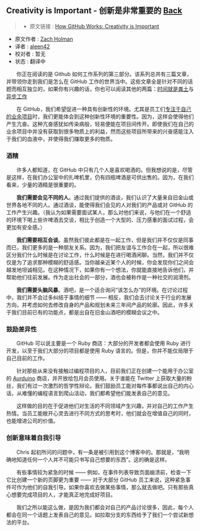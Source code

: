 ## Creativity is Important - 创新是非常重要的 [**Back**](./../translation.md)

> * 原文链接 : [How GitHub Works: Creativity is Important](https://zachholman.com/posts/how-github-works-creativity/)
* 原文作者 : [Zach Holman](https://zachholman.com/)
* 译者 : [aleen42](https://github.com/aleen42) 
* 校对者 : 暂无
* 状态 : 翻译中

&nbsp; &nbsp; &nbsp; &nbsp;你正在阅读的是 Github 如何工作系列的第三部分。该系列总共有三篇文章，并带领你走到我们是怎么在 GitHub 工作的世界当中。这些文章全是针对不同的话题而相互独立的，如果你有兴趣的话，你也可以阅读其他的两篇：[时间就是粪土](./../hours_are_bullshit/hours_are_bullshit.md)与[异步工作](./../be_asynchronous/be_asynchronous.md)

&nbsp; &nbsp; &nbsp; &nbsp;在 GitHub，我们希望促进一种具有创新性的环境。尤其是员工们[专注于自己的业余项目](http://zachholman.com/posts/why-github-hacks-on-side-projects)时，我们更能体会到这种创新性环境的重要性。因为，这样会使得他们产生亢奋。这种亢奋感犹如传染病般，轻易便能在项目间传开。即使我们在自己的业余项目中并没有获取到很多物质上的利益，然而这些项目所带来的兴奋感能注入于我们的血液中，并使得我们赚取更多的物质。


### 酒精

&nbsp; &nbsp; &nbsp; &nbsp;许多人都知道，在 GitHub 中只有几个人是喜欢喝酒的。但我想说的是，尽管是这样，在我们办公室中的扎啤机里，仍有四瓶啤酒是可供出售的。因为，在我们看来，少量的酒精是很重要的。

&nbsp; &nbsp; &nbsp; &nbsp;**我们需要会见不同的人**。通过我们提供的酒谈，我们认识了大量来自旧金山或世界各地不同的人。通过酒谈，能使得我们会见的人对我们的产品或对 GitHub 的工作产生兴趣。（我认为如果需要面试某人，那么对他们来说，与他们在一个舒适的环境下喝上些许啤酒去交谈，相比于创造一个大型的、压力感重的面试过程，会更加有安全感。）

&nbsp; &nbsp; &nbsp; &nbsp;**我们需要相互会谈**。虽然我们彼此都是在一起工作，但是我们并不仅仅是同事而已，我们更多的是一种朋友关系。因为，我们把友谊与工作合在一起，所以很难区分我们什么时候是在讨论工作，什么时候是在进行喝酒闲聊。当然，我们并不仅仅是为了追求那种模糊的舒适感。当你越亲近某个人的时候，你会发现你们之间会越发地坦诚相见。在这种情况下，如果你有一个想法，你就能直接地告诉他们，并帮助他们往前发展。作为走出社会的一部分，酒也会被称作是一种社交的润滑剂。

&nbsp; &nbsp; &nbsp; &nbsp;**我们需要头脑风暴**。酒吧，是一个适合询问“该怎么办”的环境。在讨论过程中，我们并不会过多纠结于事情的细节 —— 相反，我们会去讨论关于行业的发展方向，并考虑如何去修改自身的产品和规划未来三年间产品的轮廓。因此，许多关于我们目前已有的功能点，都是出自在旧金山酒吧的模糊会议之中。

### 鼓励差异性

&nbsp; &nbsp; &nbsp; &nbsp;GitHub 可以说主要是一个 Ruby 商店：大部分的开发者都会使用 Ruby 进行开发，以至于我们大部分的项目都是使用 Ruby 语言的。但是，你并不能仅局限于自己目前的工作。

&nbsp; &nbsp; &nbsp; &nbsp;针对那些从来没有接触过编程项目的人，目前我们正在创建一个能用于办公室的 [Aurduino](https://www.arduino.cc/) 商店，并开放给包月会员使用。关于谁能在 Twitter 上获取大量的粉丝，我们有过一次激烈的哲学性辩论。我们鼓励员工能对每件事都说出自己的内心话，从难懂的编程语言到爬山活动，我们都希望他们能发表自己的意见。

&nbsp; &nbsp; &nbsp; &nbsp;这样做的目的在于促进他们对生活的不同领域产生兴趣，并对自己的工作产生热情。当员工能敞开心灵去进行不同方式的思考时，他们就会在增值自己的同时，也能增进公司的价值。

### 创新意味着自我引导

&nbsp; &nbsp; &nbsp; &nbsp;Chris 起初所问的问题中，有一条是被引用到这个博客中的。那就是，“我明确地知道任何一个人并不可能只书写自己想要的东西”。这的确是这样。

&nbsp; &nbsp; &nbsp; &nbsp;有些事情较为紧急的时候 —— 例如，在事件列表导致页面崩溃前，检查一下它比创建一个新的页脚更为重要 —— 对于大部分 GitHub 员工来说，这种紧急事件可作为他们的自我引导。如果你喜欢去做某些事情，那么就去做吧。只有那些真心想要完成项目的人，才能真正地完成好项目。

&nbsp; &nbsp; &nbsp; &nbsp;我们之所以能这么做，是因为我们都会对自己的产品讨论很多，因此，每个人都会在同一个话题上发表自己的意见。如拉取分支的东西给予了我们一个尝试新想法的平台。


